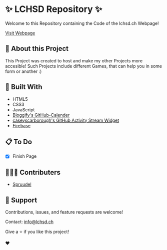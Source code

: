 # ✨ LCHSD Repository ✨

Welcome to this Repository containing the Code of the lchsd.ch Webpage!

[Visit Webpage](https://lchsd.ch)

## 📙 About this Project
This Project was created to host and make my other Projects more accesible! Such Projects include different Games, that can help you in some form or another :)


## 🔧 Built With 

 - HTML5
 - CSS3
 - JavaScript
 - [Bloggify's GitHub-Calender](https://github.com/Bloggify/github-calendar#installation)
 - [caseyscarborough's GitHub Activity Stream Widget](https://github.com/caseyscarborough/github-activity)
 - [Firebase](https://firebase.google.com/)

## 📋 To Do

 - [x] Finish Page

## 🙋🏽‍♂️ Contributers 

- [Spruudel](https://github.com/Sprudeel)

## 🤝 Support

Contributions, issues, and feature requests are welcome!

Contact: info@lchsd.ch

Give a ⭐️ if you like this project!

❤️